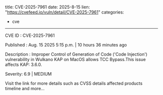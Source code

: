  
title: CVE-2025-7961
date: 2025-8-15
lien: "https://cvefeed.io/vuln/detail/CVE-2025-7961"
categories:
  - cve
---

CVE ID : CVE-2025-7961

Published :  Aug. 15
2025
5:15 p.m. | 10 hours
36 minutes ago

Description : Improper Control of Generation of Code ('Code Injection') vulnerability in Wulkano KAP on MacOS allows TCC Bypass.This issue affects KAP: 3.6.0.

Severity: 6.9 | MEDIUM

Visit the link for more details
such as CVSS details
affected products
timeline
and more...
